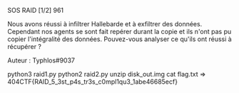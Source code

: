 SOS RAID [1/2]
961

Nous avons réussi à infiltrer Hallebarde et à exfiltrer des données. Cependant nos agents se sont fait repérer durant la copie et ils n'ont pas pu copier l'intégralité des données. Pouvez-vous analyser ce qu'ils ont réussi à récupérer ?

Auteur : Typhlos#9037

python3 raid1.py
python2 raid2.py
unzip disk_out.img
cat flag.txt
=> 404CTF{RAID_5_3st_p4s_tr3s_c0mpl1qu3_1abe46685ecf}
